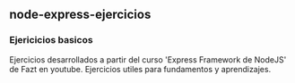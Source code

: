 ## node-express-ejercicios
### Ejericicios basicos

Ejercicios desarrollados a partir del curso 'Express Framework de NodeJS' de Fazt en youtube.
Ejercicios utiles para fundamentos y aprendizajes.

